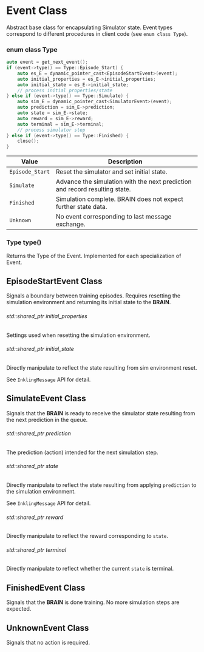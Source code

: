 # Event Class

Abstract base class for encapsulating Simulator state. Event types correspond to different
procedures in client code (see `enum class Type`).

### enum class Type

```cpp
auto event = get_next_event();
if (event->type() == Type::Episode_Start) {
    auto es_E = dynamic_pointer_cast<EpisodeStartEvent>(event);
    auto initial_properties = es_E->initial_properties;
    auto initial_state = es_E->initial_state;
    // process initial properties/state
} else if (event->type() == Type::Simulate) {
    auto sim_E = dynamic_pointer_cast<SimulatorEvent>(event);
    auto prediction = sim_E->prediction;
    auto state = sim_E->state;
    auto reward = sim_E->reward;
    auto terminal = sim_E->terminal;
    // process simulator step 
} else if (event->type() == Type::Finished) {
    close();
}
```

| Value          | Description |
| ----           | ----        |
| `Episode_Start`|  Reset the simulator and set initial state. |
| `Simulate`     |  Advance the simulation with the next prediction and record resulting state. |
| `Finished`     |  Simulation complete. BRAIN does not expect further state data. |
| `Unknown`      |  No event corresponding to last message exchange. |

### Type type()
Returns the Type of the Event. Implemented for each specialization of Event.

## EpisodeStartEvent Class
Signals a boundary between training episodes. Requires resetting the simulation environment
and returning its initial state to the **BRAIN**.

###### std::shared_ptr<const InklingMessage> initial_properties
Settings used when resetting the simulation environment.

###### std::shared_ptr<InklingMessage> initial_state
Directly manipulate to reflect the state resulting from sim environment reset.

See `InklingMessage` API for detail.

## SimulateEvent Class
Signals that the **BRAIN** is ready to receive the simulator state resulting from
the next prediction in the queue.

###### std::shared_ptr<const InklingMessage> prediction
The prediction (action) intended for the next simulation step.

###### std::shared_ptr<InklingMessage> state
Directly manipulate to reflect the state resulting from applying `prediction`
to the simulation environment.

See `InklingMessage` API for detail.

###### std::shared_ptr<float> reward
Directly manipulate to reflect the reward corresponding to `state`.

###### std::shared_ptr<bool> terminal
Directly manipulate to reflect whether the current `state` is terminal.

## FinishedEvent Class
Signals that the **BRAIN** is done training. No more simulation steps are expected.

## UnknownEvent Class
Signals that no action is required.

